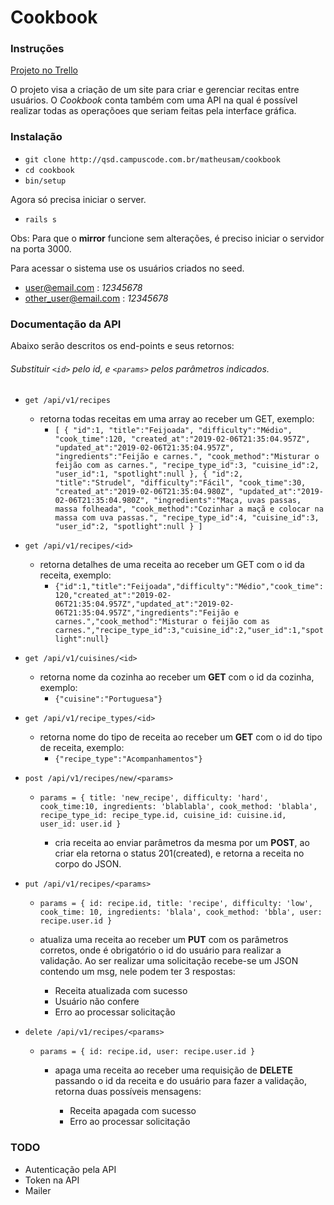 # Cookbook

### Instruções

[Projeto no Trello](https://trello.com/b/egtpbQgY/cookbookpersonal)

O projeto visa a criação de um site para criar e gerenciar recitas entre usuários. O *Cookbook* conta também com uma API na qual é possível realizar todas as operaçõoes que seriam feitas pela interface gráfica.

### Instalação

* `git clone http://qsd.campuscode.com.br/matheusam/cookbook`
* `cd cookbook`
* `bin/setup`

Agora só precisa iniciar o server.

* `rails s`

Obs: Para que o **mirror** funcione sem alterações, é preciso iniciar o servidor na porta 3000.

Para acessar o sistema use os usuários criados no seed.

* user@email.com : _12345678_
* other_user@email.com : _12345678_

### Documentação da **API**

Abaixo serão descritos os end-points e seus retornos:
###### Substituir `<id>` pelo id, e `<params>` pelos parâmetros indicados.

* `get /api/v1/recipes`
  * retorna todas receitas em uma array ao receber um GET, exemplo:
    * `[
   {
      "id":1,
      "title":"Feijoada",
      "difficulty":"Médio",
      "cook_time":120,
      "created_at":"2019-02-06T21:35:04.957Z",
      "updated_at":"2019-02-06T21:35:04.957Z",
      "ingredients":"Feijão e carnes.",
      "cook_method":"Misturar o feijão com as carnes.",
      "recipe_type_id":3,
      "cuisine_id":2,
      "user_id":1,
      "spotlight":null
   },
   {
      "id":2,
      "title":"Strudel",
      "difficulty":"Fácil",
      "cook_time":30,
      "created_at":"2019-02-06T21:35:04.980Z",
      "updated_at":"2019-02-06T21:35:04.980Z",
      "ingredients":"Maça, uvas passas, massa folheada",
      "cook_method":"Cozinhar a maçã e colocar na massa com uva passas.",
      "recipe_type_id":4,
      "cuisine_id":3,
      "user_id":2,
      "spotlight":null
   }
]`


* `get /api/v1/recipes/<id>`
  * retorna detalhes de uma receita ao receber um GET com o id da receita, exemplo:
    * `{"id":1,"title":"Feijoada","difficulty":"Médio","cook_time":120,"created_at":"2019-02-06T21:35:04.957Z","updated_at":"2019-02-06T21:35:04.957Z","ingredients":"Feijão e carnes.","cook_method":"Misturar o feijão com as carnes.","recipe_type_id":3,"cuisine_id":2,"user_id":1,"spotlight":null}`


* `get /api/v1/cuisines/<id>`
  * retorna nome da cozinha ao receber um __GET__ com o id da cozinha, exemplo:
    * `{"cuisine":"Portuguesa"}`


* `get /api/v1/recipe_types/<id>`
  * retorna nome do tipo de receita ao receber um __GET__ com o id do tipo de receita, exemplo:
    * `{"recipe_type":"Acompanhamentos"}`


* `post /api/v1/recipes/new/<params>`

  * `params = { title: 'new_recipe', difficulty: 'hard',                cook_time:10, ingredients: 'blablabla', cook_method: 'blabla',
  recipe_type_id: recipe_type.id, cuisine_id: cuisine.id, user_id: user.id }`

    * cria receita ao enviar parâmetros da mesma por um **POST**, ao criar ela retorna o status 201(created), e retorna a receita no corpo do JSON.



* `put /api/v1/recipes/<params>`
  *   `params = { id: recipe.id, title: 'recipe', difficulty: 'low', cook_time: 10, ingredients: 'blala', cook_method: 'bbla', user: recipe.user.id }`

  * atualiza uma receita ao receber um __PUT__ com os parâmetros corretos, onde é obrigatório o id do usuário para realizar a validação. Ao ser realizar uma solicitação recebe-se um JSON contendo um msg, nele podem ter 3 respostas:
    * Receita atualizada com sucesso
    * Usuário não confere
    * Erro ao processar solicitação


* `delete /api/v1/recipes/<params>`

  * `params = { id: recipe.id, user: recipe.user.id }`

    * apaga uma receita ao receber uma requisição de __DELETE__ passando o id da receita e do usuário para fazer a validação, retorna duas possíveis mensagens:

      * Receita apagada com sucesso
      * Erro ao processar solicitação

### TODO

* Autenticação pela API
* Token na API
* Mailer
